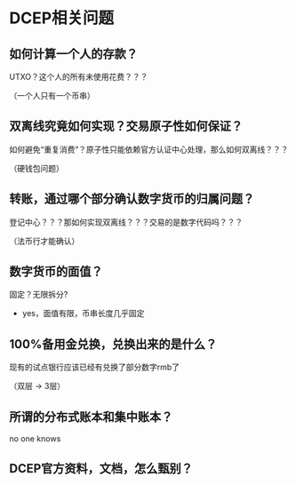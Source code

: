 # DCEP相关问题



## 如何计算一个人的存款？

UTXO？这个人的所有未使用花费？？？

（一个人只有一个币串）



## 双离线究竟如何实现？交易原子性如何保证？

如何避免“重复消费”？原子性只能依赖官方认证中心处理，那么如何双离线？？？

（硬钱包问题）



## 转账，通过哪个部分确认数字货币的归属问题？

登记中心？？？那如何实现双离线？？？交易的是数字代码吗？？？

（法币行才能确认）



## 数字货币的面值？

固定？无限拆分?

- yes，面值有限，币串长度几乎固定



## 100%备用金兑换，兑换出来的是什么？

现有的试点银行应该已经有兑换了部分数字rmb了

（双层 -> 3层）



## 所谓的分布式账本和集中账本？

no one knows



## DCEP官方资料，文档，怎么甄别？







